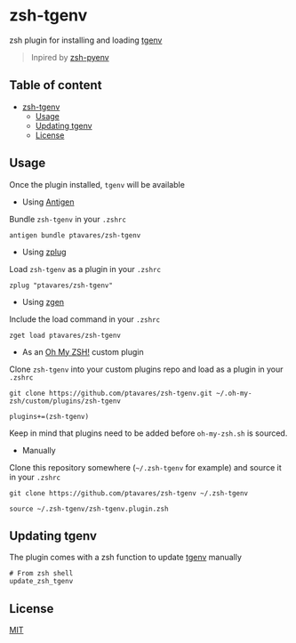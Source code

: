 # zsh-tgenv

zsh plugin for installing and loading [tgenv](https://github.com/cunymatthieu/tgenv.git)
>Inpired by [zsh-pyenv](https://github.com/mattberther/zsh-pyenv)

## Table of content

- [zsh-tgenv](#zsh-tgenv)
  - [Usage](#usage)
  - [Updating tgenv](#updating-tgenv)
  - [License](#license)

## Usage

Once the plugin installed, `tgenv` will be available

- Using [Antigen](https://github.com/zsh-users/antigen)

Bundle `zsh-tgenv` in your `.zshrc`

```shell
antigen bundle ptavares/zsh-tgenv
```

- Using [zplug](https://github.com/b4b4r07/zplug)

Load `zsh-tgenv` as a plugin in your `.zshrc`

```shell
zplug "ptavares/zsh-tgenv"
```

- Using [zgen](https://github.com/tarjoilija/zgen)

Include the load command in your `.zshrc`

```shell
zget load ptavares/zsh-tgenv
```

- As an [Oh My ZSH!](https://github.com/robbyrussell/oh-my-zsh) custom plugin

Clone `zsh-tgenv` into your custom plugins repo and load as a plugin in your `.zshrc`

```shell
git clone https://github.com/ptavares/zsh-tgenv.git ~/.oh-my-zsh/custom/plugins/zsh-tgenv
```

```shell
plugins+=(zsh-tgenv)
```

Keep in mind that plugins need to be added before `oh-my-zsh.sh` is sourced.

- Manually

Clone this repository somewhere (`~/.zsh-tgenv` for example) and source it in your `.zshrc`

```shell
git clone https://github.com/ptavares/zsh-tgenv ~/.zsh-tgenv
```

```shell
source ~/.zsh-tgenv/zsh-tgenv.plugin.zsh
```

## Updating tgenv

The plugin comes with a zsh function to update [tgenv](https://github.com/cunymatthieu/tgenv.git) manually

```shell
# From zsh shell
update_zsh_tgenv
```

## License

[MIT](LICENCE)
